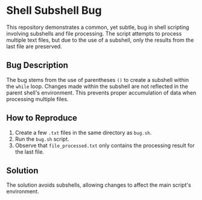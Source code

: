 # Shell Subshell Bug

This repository demonstrates a common, yet subtle, bug in shell scripting involving subshells and file processing.  The script attempts to process multiple text files, but due to the use of a subshell, only the results from the last file are preserved.

## Bug Description

The bug stems from the use of parentheses `()` to create a subshell within the `while` loop.  Changes made within the subshell are not reflected in the parent shell's environment.  This prevents proper accumulation of data when processing multiple files.

## How to Reproduce

1.  Create a few `.txt` files in the same directory as `bug.sh`.
2.  Run the `bug.sh` script.
3.  Observe that `file_processed.txt` only contains the processing result for the last file.

## Solution

The solution avoids subshells, allowing changes to affect the main script's environment.
